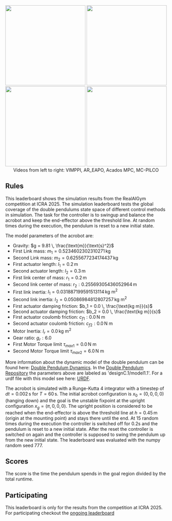 <div align="center">
<img width="250" src="https://raw.githubusercontent.com/dfki-ric-underactuated-lab/real_ai_gym_leaderboard/main/data/acrobot/simulation_icra2025/ar_eapo/sim_video.gif">
<img width="250" src="https://raw.githubusercontent.com/dfki-ric-underactuated-lab/real_ai_gym_leaderboard/main/data/acrobot/simulation_icra2025/vimppi/sim_video.gif">
<img width="250" src="https://raw.githubusercontent.com/dfki-ric-underactuated-lab/real_ai_gym_leaderboard/main/data/acrobot/simulation_icra2025/acados_mpc/sim_video.gif">
<img width="250" src="https://raw.githubusercontent.com/dfki-ric-underactuated-lab/real_ai_gym_leaderboard/main/data/acrobot/simulation_icra2025/mcpilco/sim_video.gif">
<figcaption>Videos from left to right: VIMPPI, AR_EAPO, Acados MPC, MC-PILCO</figcaption>
</div>

## Rules

This leaderboard shows the simulation results from the RealAIGym competition at
ICRA 2025.
The simulation leaderboard tests the global coverage of the double pendulums
state space of different control methods in simulation. The task for the
controller is to swingup and balance the acrobot and keep the end-effector
above the threshold line. At random times during the execution, the pendulum is
reset to a new initial state.

The model parameters of the acrobot are:

  - Gravity: $g = 9.81 \, \frac{\text{m}}{\text{s}^2}$
  - First Link mass: $m_1 = 0.5234602302310271 \, \text{kg}$
  - Second Link mass: $m_2 = 0.6255677234174437 \, \text{kg}$
  - First actuator length: $l_1 = 0.2 \, \text{m}$
  - Second actuator length: $l_2 = 0.3 \, \text{m}$
  - First link center of mass: $r_1 = 0.2 \, \text{m}$
  - Second link center of mass: $r_2: 0.25569305436052964 \, \text{m}$
  - First link inertia: $I_1 = 0.031887199591513114 \, \text{kg m}^2$
  - Second link inertia: $I_2 = 0.05086984812807257 \, \text{kg m}^2$
  - First actuator damping friction: $b_1 = 0.0 \, \frac{\text{kg m}}{s}$
  - Second actuator damping friction: $b_2 = 0.0 \, \frac{\text{kg m}}{s}$
  - First actuator coulomb friction: $c_{f1}: 0.0 \, \text{N m}$
  - Second actuator coulomb friction: $c_{f2}: 0.0 \, \text{N m}$
  - Motor Inertia: $I_r = 0.0 \, \text{kg m}^2$
  - Gear ratio: $g_r: 6.0$
  - First Motor Torque limit $\tau_{max1} = 0.0 \, \text{N m}$
  - Second Motor Torque limit $\tau_{max2} = 6.0 \, \text{N m}$

More information about the dynamic model of the double pendulum can be found
here: [Double Pendulum
Dynamics](https://dfki-ric-underactuated-lab.github.io/double_pendulum/dynamics.html).
In the [Double Pendulum
Repository](https://github.com/dfki-ric-underactuated-lab/double_pendulum) the
parameters above are labeled as 'designC.1/model1.1'.
For a urdf file with this model see here:
[URDF](https://github.com/dfki-ric-underactuated-lab/double_pendulum/tree/main/data/system_identification/identified_parameters/design_C.1/model_1.1).

The acrobot is simulated with a Runge-Kutta 4 integrator with a timestep of $dt
= 0.002 \, \text{s}$ for $T = 60 \, \text{s}$. The initial acrobot
configuration is $x_0 = (0, 0, 0, 0)$ (hanging down) and the goal is the
unstable fixpoint at the upright configuration $x_g = (\pi, 0, 0, 0)$. The
upright position is considered to be reached when the end-effector is above the
threshold line at $h=0.45 \, \text{m}$ (origin at the mounting point) and stays
there until the end. At 15 random times during the execution the controller is
switched off for 0.2s and the pendulum is reset to a new initial state. After
the reset the controller is switched on again and the controller is supposed to
swing the pendulum up from the new initial state.
The leaderboard was evaluated with the numpy random seed 777.

## Scores

The score is the time the pendulum spends in the goal region divided by the
total runtime.

## Participating

This leaderboard is only for the results from the competition at ICRA 2025. For
participating checkout the [ongoing
leaderboard](https://dfki-ric-underactuated-lab.github.io/real_ai_gym_leaderboard/acrobot_real_system_perturbation_leaderboard_v2.html)
